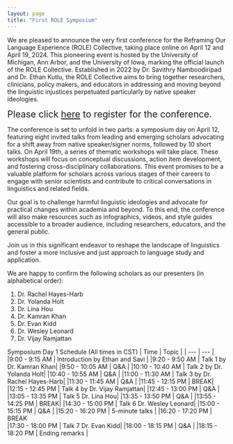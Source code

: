 ```yaml
---
layout: page
title: "First ROLE Symposium"
---
```


We are pleased to announce the very first conference for the Reframing Our Language Experience (ROLE) Collective, taking place online on April 12 and April 19, 2024. This pioneering event is hosted by the University of Michigan, Ann Arbor, and the University of Iowa, marking the official launch of the ROLE Collective. Established in 2022 by Dr. Savithry Namboodiripad and Dr. Ethan Kutlu, the ROLE Collective aims to bring together researchers, clinicians, policy makers, and educators in addressing and moving beyond the linguistic injustices perpetuated particularly by native speaker ideologies. 

<span style="font-size:1.5em;">Please click [here](https://uiowa.zoom.us/meeting/register/tJAkdO6orTouHNUhOKAhD6MCXGLFIC9s9kDW#/registration) to register for the conference.</span>

The conference is set to unfold in two parts: a symposium day on April 12, featuring eight invited talks from leading and emerging scholars advocating for a shift away from native speaker/signer norms, followed by 10 short talks. On April 19th, a series of thematic workshops will take place. These workshops will focus on conceptual discussions, action item development, and fostering cross-disciplinary collaborations. This event promises to be a valuable platform for scholars across various stages of their careers to engage with senior scientists and contribute to critical conversations in linguistics and related fields.

Our goal is to challenge harmful linguistic ideologies and advocate for practical changes within academia and beyond. To this end, the conference will also make resources such as infographics, videos, and style guides accessible to a broader audience, including researchers, educators, and the general public.

Join us in this significant endeavor to reshape the landscape of linguistics and foster a more inclusive and just approach to language study and application.

We are happy to confirm the following scholars as our presenters (in alphabetical order):
1. Dr. Rachel Hayes-Harb 
2. Dr. Yolanda Holt 
3. Dr. Lina Hou
4. Dr. Kamran Khan 
5. Dr. Evan Kidd 
6. Dr. Wesley Leonard 
7. Dr. Vijay Ramjattan

Symposium Day 1 Schedule (All times in CST)
| Time  | Topic |
| ---   | ---   |
|9:00  - 9:15  AM |	 Introduction by Ethan and Savi |
|9:20  - 9:50  AM |   Talk 1 by Dr. Kamran Khan|
|9:50  - 10:05 AM |  Q&A	|
|10:10 - 10:40 AM |  Talk 2 by Dr. Yolanda Holt|
|10:40 - 10:55 AM | Q&A	|
|11:00 - 11:30 AM |  Talk 3 by Dr. Rachel Hayes-Harb|
|11:30 - 11:45 AM |  Q&A	|
|11:45 - 12:15 PM |  BREAK|
|12:15 - 12:45 PM |  Talk 4 by Dr. Vijay Ramjattan|
|12:45 - 13:00 PM	| Q&A	|
|13:05 - 13:35 PM	| Talk 5	Dr. Lina Hou|
|13:35 - 13:50 PM |  Q&A	|
|13:55 - 14:25 PM |  BREAK|
|14:30 - 15:00 PM |  Talk 6 	Dr. Wesley Leonard|
|15:00 - 15:15 PM |  Q&A	|
|15:20 - 16:20 PM |  5-minute talks |
|16:20 - 17:20 PM |  BREAK	
|17:30 - 18:00 PM	| Talk 7	Dr. Evan Kidd|
|18:00 - 18:15 PM |  Q&A	|
|18:15 - 18:20 PM |  Ending remarks 	|

   



